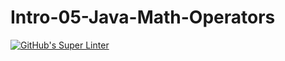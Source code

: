 # Intro-05-Java-Math-Operators
[![GitHub's Super Linter](https://github.com/ICS4U-Programming-KevinC/Intro-05-Java-Math-Operators/workflows/GitHub's%20Super%20Linter/badge.svg)](https://github.com/ICS4U-Programming-KevinC/Intro-05-Java-Math-Operators/actions)
